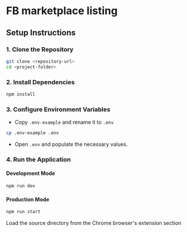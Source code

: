 # FB marketplace listing

## Setup Instructions

### 1. Clone the Repository
```sh
git clone <repository-url>
cd <project-folder>
```

### 2. Install Dependencies
```sh
npm install
```

### 3. Configure Environment Variables
- Copy `.env-example` and rename it to `.env`
```sh
cp .env-example .env
```
- Open `.env` and populate the necessary values.

### 4. Run the Application

#### Development Mode
```sh
npm run dev
```

#### Production Mode
```sh
npm run start
```
Load the source directory from the Chrome browser's extension section